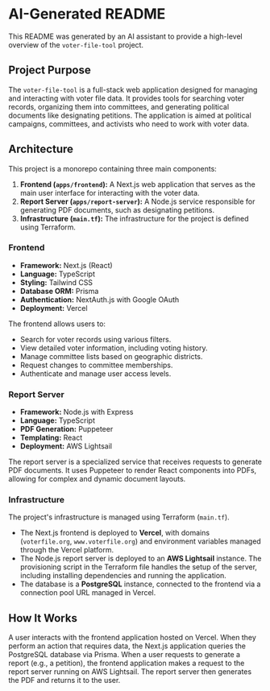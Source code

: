 # AI-Generated README

This README was generated by an AI assistant to provide a high-level overview of the `voter-file-tool` project.

## Project Purpose

The `voter-file-tool` is a full-stack web application designed for managing and interacting with voter file data. It provides tools for searching voter records, organizing them into committees, and generating political documents like designating petitions. The application is aimed at political campaigns, committees, and activists who need to work with voter data.

## Architecture

This project is a monorepo containing three main components:

1.  **Frontend (`apps/frontend`):** A Next.js web application that serves as the main user interface for interacting with the voter data.
2.  **Report Server (`apps/report-server`):** A Node.js service responsible for generating PDF documents, such as designating petitions.
3.  **Infrastructure (`main.tf`):** The infrastructure for the project is defined using Terraform.

### Frontend

-   **Framework:** Next.js (React)
-   **Language:** TypeScript
-   **Styling:** Tailwind CSS
-   **Database ORM:** Prisma
-   **Authentication:** NextAuth.js with Google OAuth
-   **Deployment:** Vercel

The frontend allows users to:
-   Search for voter records using various filters.
-   View detailed voter information, including voting history.
-   Manage committee lists based on geographic districts.
-   Request changes to committee memberships.
-   Authenticate and manage user access levels.

### Report Server

-   **Framework:** Node.js with Express
-   **Language:** TypeScript
-   **PDF Generation:** Puppeteer
-   **Templating:** React
-   **Deployment:** AWS Lightsail

The report server is a specialized service that receives requests to generate PDF documents. It uses Puppeteer to render React components into PDFs, allowing for complex and dynamic document layouts.

### Infrastructure

The project's infrastructure is managed using Terraform (`main.tf`).

-   The Next.js frontend is deployed to **Vercel**, with domains (`voterfile.org`, `www.voterfile.org`) and environment variables managed through the Vercel platform.
-   The Node.js report server is deployed to an **AWS Lightsail** instance. The provisioning script in the Terraform file handles the setup of the server, including installing dependencies and running the application.
-   The database is a **PostgreSQL** instance, connected to the frontend via a connection pool URL managed in Vercel.

## How It Works

A user interacts with the frontend application hosted on Vercel. When they perform an action that requires data, the Next.js application queries the PostgreSQL database via Prisma. When a user requests to generate a report (e.g., a petition), the frontend application makes a request to the report server running on AWS Lightsail. The report server then generates the PDF and returns it to the user.
